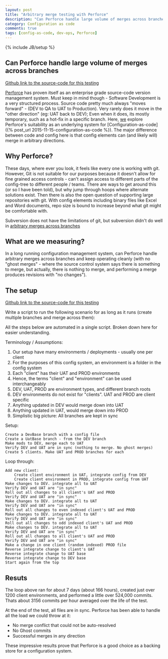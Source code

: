 ```yaml
---
layout: post
title: "Arbitrary merge testing with Perforce"
description: "Can Perforce handle large volume of merges across branches"
category: Configuration as code
comments: true
tags: [config-as-code, dev-ops, Perforce]
---
```

{% include JB/setup %}

## Can Perforce handle large volume of merges across branches

[Github link to the source-code for this testing](https://github.com/ajaygautam/arbitary_merge_testing)

[Perforce](http://www.perforce.com) has proven itself as an enterprise grade source-code version management system. Must keep in mind though - Software Development is a very structured process. Source code pretty much always "moves forward" - (DEV to QA to UAT to Production). Very rarely does it move in the "other direction" (eg: UAT back to DEV); Even when it does, its mostly temporary, such as a hot-fix in a specific branch. Here, [we](http://paulhammant.com) explore Perforce's suitability as an underlying system for [Configuration-as-code]({% post_url 2015-11-15-configuration-as-code %}). The major difference between code and config here is that config elements can (and likely will) merge in arbitrary directions.

## Why Perforce?

These days, where ever you look, it feels like every one is working with git. However, Git is not suitable for our purposes because it doesn't allow for fine grained access controls - can't assign access to different parts of the config-tree to different people / teams. There are ways to get around this (or so I have been told), but why jump through hoops where alternate solutions exist. Then there is also the open question of supporting large repositories with git. With config elements including binary files like Excel and Word documents, repo size is bound to increase beyond what git might be comfortable with.

Subversion does not have the limitations of git, but subversion didn't do well in [arbitrary merges across branches](http://paulhammant.com/2015/09/25/subversion-merge-limitations/)

## What are we measuring?

In a long running configuration management system, can Perforce handle arbitrary merges across branches and keep operating cleanly (with no "ghost merges" - where the source control system says there is something to merge, but actually, there is nothing to merge, and performing a merge produces revisions with "no changes").

## The setup

[Github link to the source-code for this testing](https://github.com/ajaygautam/arbitary_merge_testing)

Write a script to run the following scenario for as long as it runs (create multiple branches and merge across them):

All the steps below are automated in a single script. Broken down here for easier understanding.

Terminology / Assumptions:

1. Our setup have many environments / deployments - usually one per client
1. For the purposes of this config system, an environment is a folder in the config system
1. Each "client" has their UAT and PROD environments
1. Hence, the terms "client" and "environment" can be used interchangeably
1. DEV, UAT, PROD are environment types, and different branch roots
1. DEV environments do not exist for "clients". UAT and PROD are client specific
1. Anything updated in DEV would merge down into UAT
1. Anything updated in UAT, would merge down into PROD
1. Simplistic big picture: All branches are kept in sync

Setup:

    Create a DevBase branch with a config file
    Create a UatBase branch - from the DEV branch
    Make mods to DEV, merge each to UAT
    Verify DEV and UAT are in sync (nothing to merge. No ghost merges)
    Create 5 clients. Make UAT and PROD branches for each

Loop through:

    Add new client:
        Create client environment in UAT, integrate config from DEV
        Create client environment in PROD, integrate config from UAT
    Make changes to DEV. integrate all to UAT
    Verify DEV and UAT are "in sync"
    Roll out all changes to all client's UAT and PROD
    Verify DEV and UAT are "in sync"
    Make changes to DEV. integrate all to UAT
    Verify DEV and UAT are "in sync"
    Roll out all changes to even indexed client's UAT and PROD
    Make changes to DEV. integrate all to UAT
    Verify DEV and UAT are "in sync"
    Roll out all changes to odd indexed client's UAT and PROD
    Make changes to DEV. integrate all to UAT
    Verify DEV and UAT are "in sync"
    Roll out all changes to all client's UAT and PROD
    Verify DEV and UAT are "in sync"
    Make a change in one client (random indexed) PROD file
    Reverse integrate change to client's UAT
    Reverse integrate change to UAT base
    Reverse integrate change to DEV base
    Start again from the top

## Resuts

The loop above ran for about 7 days (about 166 hours), created just over 1200 client environments, and performed a little over 524,000 commits. Thats about 3156 commits per hour averaged over the life of the test.

At the end of the test, all files are in sync. Perforce has been able to handle all the load we could throw at it:
* No merge conflict that could not be auto-resolved
* No Ghost commits
* Successful merges in any direction

These impressive results prove that Perforce is a good choice as a backing store for a configuration system.

